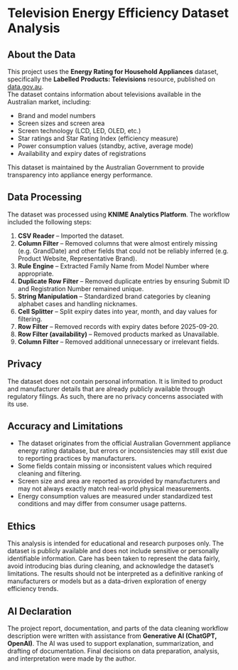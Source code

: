 # Television Energy Efficiency Dataset Analysis

## About the Data
This project uses the **Energy Rating for Household Appliances** dataset, specifically the **Labelled Products: Televisions** resource, published on [data.gov.au](https://data.gov.au/data/dataset/energy-rating-for-household-appliances/resource/93a615e5-935e-4713-a4b0-379e3f6dedc9).  
The dataset contains information about televisions available in the Australian market, including:
- Brand and model numbers  
- Screen sizes and screen area  
- Screen technology (LCD, LED, OLED, etc.)  
- Star ratings and Star Rating Index (efficiency measure)  
- Power consumption values (standby, active, average mode)  
- Availability and expiry dates of registrations  

This dataset is maintained by the Australian Government to provide transparency into appliance energy performance.

## Data Processing
The dataset was processed using **KNIME Analytics Platform**. The workflow included the following steps:

1. **CSV Reader** – Imported the dataset.  
2. **Column Filter** – Removed columns that were almost entirely missing (e.g. GrandDate) and other fields that could not be reliably inferred (e.g. Product Website, Representative Brand).  
3. **Rule Engine** – Extracted Family Name from Model Number where appropriate.  
4. **Duplicate Row Filter** – Removed duplicate entries by ensuring Submit ID and Registration Number remained unique.  
5. **String Manipulation** – Standardized brand categories by cleaning alphabet cases and handling nicknames.  
6. **Cell Splitter** – Split expiry dates into year, month, and day values for filtering.  
7. **Row Filter** – Removed records with expiry dates before 2025-09-20.  
8. **Row Filter (availability)** – Removed products marked as Unavailable.  
9. **Column Filter** – Removed additional unnecessary or irrelevant fields.  

## Privacy
The dataset does not contain personal information. It is limited to product and manufacturer details that are already publicly available through regulatory filings. As such, there are no privacy concerns associated with its use.

## Accuracy and Limitations
- The dataset originates from the official Australian Government appliance energy rating database, but errors or inconsistencies may still exist due to reporting practices by manufacturers.  
- Some fields contain missing or inconsistent values which required cleaning and filtering.  
- Screen size and area are reported as provided by manufacturers and may not always exactly match real-world physical measurements.  
- Energy consumption values are measured under standardized test conditions and may differ from consumer usage patterns.  

## Ethics
This analysis is intended for educational and research purposes only. The dataset is publicly available and does not include sensitive or personally identifiable information. Care has been taken to represent the data fairly, avoid introducing bias during cleaning, and acknowledge the dataset’s limitations. The results should not be interpreted as a definitive ranking of manufacturers or models but as a data-driven exploration of energy efficiency trends.  

## AI Declaration
The project report, documentation, and parts of the data cleaning workflow description were written with assistance from **Generative AI (ChatGPT, OpenAI)**. The AI was used to support explanation, summarization, and drafting of documentation. Final decisions on data preparation, analysis, and interpretation were made by the author.  
